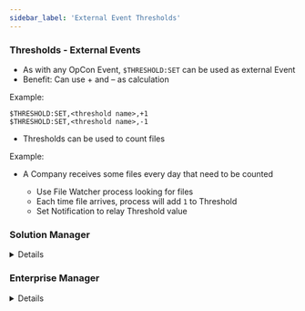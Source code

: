 ```yaml
---
sidebar_label: 'External Event Thresholds'
---
```


### Thresholds - External Events

* As with any OpCon Event, ```$THRESHOLD:SET``` can be used as external Event
* Benefit: Can use + and – as calculation

Example:  

```$THRESHOLD:SET,<threshold name>,+1```  
```$THRESHOLD:SET,<threshold name>,-1```  

* Thresholds can be used to count files

Example:  

* A Company receives some files every day that need to be counted

	* Use File Watcher process looking for files 
	* Each time file arrives, process will add ```1``` to Threshold
	* Set Notification to relay Threshold value

### Solution Manager

<details>

|| 
|---------------------------------------------------------|
| ![](../static/imgbasic/sm-external-threshold-event.png) |

</details>

### Enterprise Manager

<details>

||
| ------------------------------------------|
| ![](../static/imgbasic/415.png)           |

</details>
